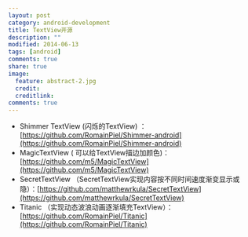 ```yaml
---
layout: post
category: android-development
title: TextView开源
description: ""
modified: 2014-06-13
tags: [android]
comments: true
share: true
image:
  feature: abstract-2.jpg
  credit: 
  creditlink: 
comments: true
---
```


* Shimmer  TextView (闪烁的TextView) ：[https://github.com/RomainPiel/Shimmer-android](https://github.com/RomainPiel/Shimmer-android)
* MagicTextView ( 可以给TextView描边加颜色)：[https://github.com/m5/MagicTextView](https://github.com/m5/MagicTextView)
* SecretTextView （SecretTextView实现内容按不同时间速度渐变显示或隐）：[https://github.com/matthewrkula/SecretTextView](https://github.com/matthewrkula/SecretTextView)
* Titanic （实现动态波浪动画逐渐填充TextView）：[https://github.com/RomainPiel/Titanic](https://github.com/RomainPiel/Titanic)

